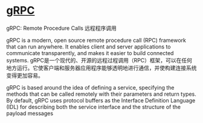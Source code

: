 # [gRPC](https://grpc.io/docs)


gRPC: Remote Procedure Calls
远程程序调用

gRPC is a modern, open source remote procedure call (RPC) framework that can run anywhere. It enables client and server applications to communicate transparently, and makes it easier to build connected systems.
gRPC是一个现代的、开源的远程过程调用（RPC）框架，可以在任何地方运行。它使客户端和服务器应用程序能够透明地进行通信，并使构建连接系统变得更加容易。

gRPC is based around the idea of defining a service, specifying the methods that can be called remotely with their parameters and return types. By default, gRPC uses protocol buffers as the Interface Definition Language (IDL) for describing both the service interface and the structure of the payload messages